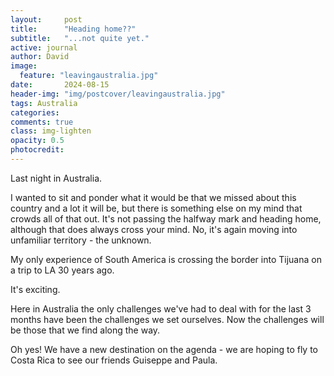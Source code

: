 ```yaml
---
layout:     post
title:      "Heading home??"
subtitle:   "...not quite yet."
active: journal
author: David
image:
  feature: "leavingaustralia.jpg"
date:       2024-08-15
header-img: "img/postcover/leavingaustralia.jpg"
tags: Australia
categories: 
comments: true
class: img-lighten 
opacity: 0.5
photocredit:
---
```


Last night in Australia.

I wanted to sit and ponder what it would be that we missed about this country and a lot it will be, but there is something else on my mind that crowds all of that out. It's not passing the halfway mark and heading home, although that does always cross your mind. No, it's again moving into unfamiliar territory - the unknown. 

My only experience of South America is crossing the border into Tijuana on a trip to LA 30 years ago. 

It's exciting. 

Here in Australia the only challenges we've had to deal with for the last 3 months have been the challenges we set ourselves. Now the challenges will be those that we find along the way.

Oh yes! We have a new destination on the agenda - we are hoping to fly to Costa Rica to see our friends Guiseppe and Paula.









